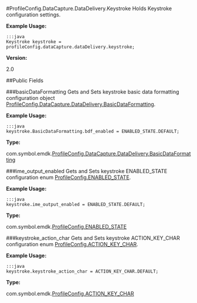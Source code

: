 #ProfileConfig.DataCapture.DataDelivery.Keystroke
Holds Keystroke configuration settings.

**Example Usage:**

	:::java
	Keystroke keystroke = profileConfig.dataCapture.dataDelivery.keystroke;

**Version:**

2.0

##Public Fields


###basicDataFormatting
Gets and Sets keystroke basic data formatting configuration object [ProfileConfig.DataCapture.DataDelivery.BasicDataFormatting](ProfileConfig.DataCapture.DataDelivery.BasicDataFormatting).

**Example Usage:**

	:::java
	keystroke.BasicDataFormatting.bdf_enabled = ENABLED_STATE.DEFAULT;

**Type:**

com.symbol.emdk.[ProfileConfig.DataCapture.DataDelivery.BasicDataFormatting](ProfileConfig.DataCapture.DataDelivery.BasicDataFormatting)

###ime_output_enabled
Gets and Sets keystroke ENABLED_STATE configuration enum [ProfileConfig.ENABLED_STATE](ProfileConfig.ENABLED_STATE).

**Example Usage:**

	:::java
	keystroke.ime_output_enabled = ENABLED_STATE.DEFAULT;

**Type:**

com.symbol.emdk.[ProfileConfig.ENABLED_STATE](ProfileConfig.ENABLED_STATE)

###keystroke_action_char
Gets and Sets keystroke ACTION_KEY_CHAR configuration enum [ProfileConfig.ACTION_KEY_CHAR](ProfileConfig.ACTION_KEY_CHAR).

**Example Usage:**

	:::java
	keystroke.keystroke_action_char = ACTION_KEY_CHAR.DEFAULT;

**Type:**

com.symbol.emdk.[ProfileConfig.ACTION_KEY_CHAR](ProfileConfig.ACTION_KEY_CHAR)


